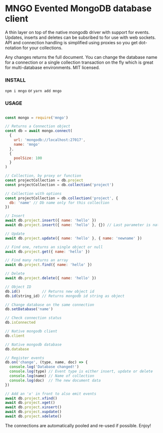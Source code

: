 # MNGO Evented MongoDB database client
A thin layer on top of the native mongodb driver with support for events. Updates, inserts and deletes can be subsribed to for use with web sockets. API and connection handling is simplified using proxies so you get dot-notation for your collections.

Any changes returns the full document. You can change the database name for a connection or a single collection transaction on the fly which is great for multi-database environments. MIT licensed.

### INSTALL
```npm i mngo``` or ```yarn add mngo```

### USAGE
```javascript

const mongo = require('mngo')

// Returns a Connection object
const db = await mongo.connect(
  {
    url: 'mongodb://localhost:27017',
    name: 'mngo'
  },
  {
    poolSize: 100
  }
)

// Collection, by proxy or function
const projectCollection = db.project
const projectCollection = db.collection('project')

// Collection with options
const projectCollection = db.collection('project', {
  db: 'name' // Db name only for this collection
})

// Insert
await db.project.insert({ name: 'hello' })
await db.project.insert({ name: 'hello' }, {}) // Last parameter is native mongodb options

// Update
await db.project.update({ name: 'hello' }, { name: 'newname' })

// Find one, returns an single object or null
await db.project.get({ name: 'hello' })

// Find many returns an array
await db.project.find({ name: 'hello' })

// Delete
await db.project.delete({ name: 'hello' })

// Object ID
db.id()          // Returns new object id
db.id(string_id) // Returns mongodb id string as object

// Change database on the same connection
db.setDatabase('name')

// Check connection status
db.isConnected

// Native mongodb client
db.client

// Native mongodb database
db.database

// Register events
db.on('change', (type, name, doc) => {
  console.log('Database changed!')
  console.log(type) // Event type is either insert, update or delete
  console.log(name) // Name of collection
  console.log(doc)  // The new document data
})

// Add an 'x' in front to also emit events
await db.project.xfind()
await db.project.xget()
await db.project.xinsert()
await db.project.xupdate()
await db.project.xdelete()
```
The connections are automatically pooled and re-used if possible. Enjoy!
